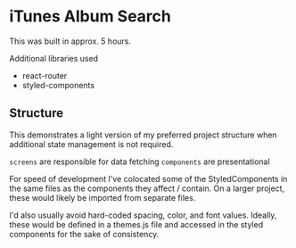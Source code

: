 # iTunes Album Search

This was built in approx. 5 hours.

Additional libraries used

- react-router
- styled-components

## Structure

This demonstrates a light version of my preferred project structure when additional state management is not required.

`screens` are responsible for data fetching
`components` are presentational

For speed of development I've colocated some of the StyledComponents in the same files as the components they affect / contain. On a larger project, these would likely be imported from separate files.

I'd also usually avoid hard-coded spacing, color, and font values. Ideally, these would be defined in a themes.js file and accessed in the styled components for the sake of consistency.
